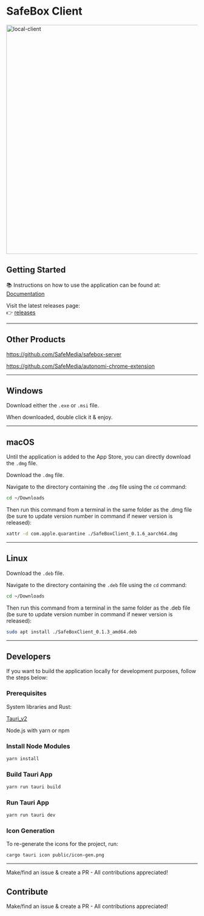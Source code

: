 # SafeBox Client

<img width="1100" height="602" alt="local-client" src="https://github.com/user-attachments/assets/7928f719-f8d8-486f-9afe-2a55369cb978" />

## Getting Started

📚 Instructions on how to use the application can be found at: [Documentation](https://safemedia.com)

Visit the latest releases page:  
👉 [releases](https://github.com/SafeMedia/safebox-client/releases)

---

## Other Products

https://github.com/SafeMedia/safebox-server

https://github.com/SafeMedia/autonomi-chrome-extension

---

## Windows

Download either the `.exe` or `.msi` file.

When downloaded, double click it & enjoy.

---

## macOS

Until the application is added to the App Store, you can directly download the `.dmg` file.

Download the `.dmg` file.

Navigate to the directory containing the `.dmg` file using the `cd` command:

```bash
cd ~/Downloads
```

Then run this command from a terminal in the same folder as the .dmg file (be sure to update version number in command if newer version is released):

```bash
xattr -d com.apple.quarantine ./SafeBoxClient_0.1.6_aarch64.dmg
```

---

## Linux

Download the `.deb` file.

Navigate to the directory containing the `.deb` file using the `cd` command:

```bash
cd ~/Downloads
```

Then run this command from a terminal in the same folder as the .deb file (be sure to update version number in command if newer version is released):

```bash
sudo apt install ./SafeBoxClient_0.1.3_amd64.deb
```

---

## Developers

If you want to build the application locally for development purposes, follow the steps below:

### Prerequisites

System libraries and Rust:

[Tauri_v2](<[https://safemedia.com](https://v2.tauri.app/start/prerequisites/)>)

Node.js with yarn or npm

### Install Node Modules

```bash
yarn install
```

### Build Tauri App

```bash
yarn run tauri build
```

### Run Tauri App

```bash
yarn run tauri dev
```

### Icon Generation

To re-generate the icons for the project, run:

```bash
cargo tauri icon public/icon-gen.png
```


---

Make/find an issue & create a PR - All contributions appreciated!

## Contribute

Make/find an issue & create a PR - All contributions appreciated!
